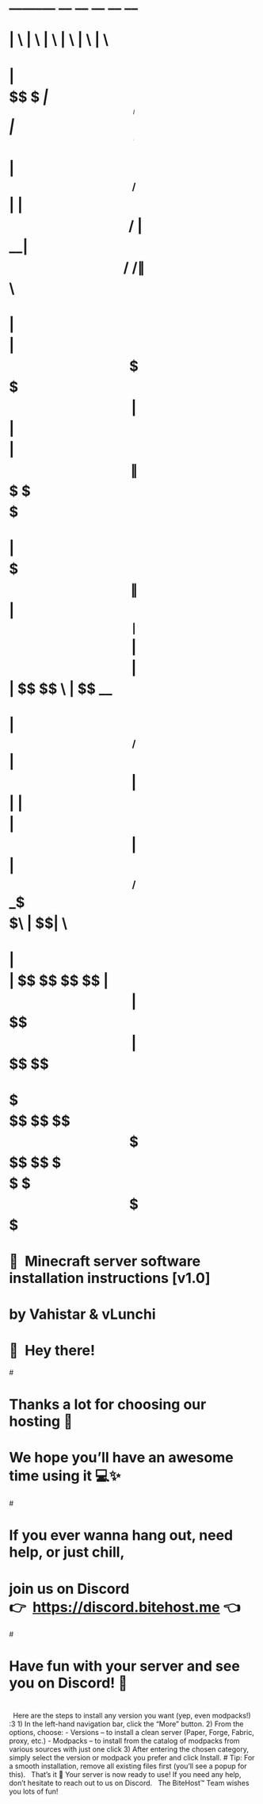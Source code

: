 #     _______   __    __                __    __                        __     
#    |       \ |  \  |  \              |  \  |  \                      |  \    
#    | $$$$$$$\ \$$ _| $$_     ______  | $$  | $$  ______    _______  _| $$_   
#    | $$__/ $$|  \|   $$ \   /      \ | $$__| $$ /      \  /       \|   $$ \  
#    | $$    $$| $$ \$$$$$$  |  $$$$$$\| $$    $$|  $$$$$$\|  $$$$$$$ \$$$$$$  
#    | $$$$$$$\| $$  | $$ __ | $$    $$| $$$$$$$$| $$  | $$ \$$    \   | $$ __ 
#    | $$__/ $$| $$  | $$|  \| $$$$$$$$| $$  | $$| $$__/ $$ _\$$$$$$\  | $$|  \
#    | $$    $$| $$   \$$  $$ \$$     \| $$  | $$ \$$    $$|       $$   \$$  $$
#     \$$$$$$$  \$$    \$$$$   \$$$$$$$ \$$   \$$  \$$$$$$  \$$$$$$$     \$$$$ 
#                                                                              
#     🚀  Minecraft server software installation instructions [v1.0]                                                                          
#     by Vahistar & vLunchi     
#                      
#
#
#     🎉  Hey there!                        
# 
#     Thanks a lot for choosing our hosting 🚀  
#     We hope you’ll have an awesome time using it 💻✨  
# 
#     If you ever wanna hang out, need help, or just chill,  
#     join us on Discord 👉  https://discord.bitehost.me 👈
# 
#     Have fun with your server and see you on Discord! 👋
#
 
      Here are the steps to install any version you want (yep, even modpacks!) :3
      1) In the left-hand navigation bar, click the “More” button.
      2) From the options, choose:
            - Versions – to install a clean server (Paper, Forge, Fabric, proxy, etc.)
            - Modpacks – to install from the catalog of modpacks from various sources with just one click
      3) After entering the chosen category, simply select the version or modpack you prefer and click Install.
          # Tip: For a smooth installation, remove all existing files first (you’ll see a popup for this).
 
      That’s it 🎉
      Your server is now ready to use! If you need any help, don’t hesitate to reach out to us on Discord.
 
      The BiteHost™ Team wishes you lots of fun!


